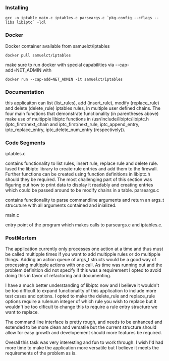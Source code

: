 ### Installing

```
gcc -o iptable main.c iptables.c parseargs.c `pkg-config --cflags --libs libiptc` -ldl
```

### Docker

Docker container available from samuelct/iptables

```
docker pull samuelct/iptables
```

make sure to run docker with special capabilities via --cap-add=NET_ADMIN with

```
docker run --cap-add=NET_ADMIN -it samuelct/iptables 
```

### Documentation

this applicaiton can list (list_rules), add (insert_rule), modify (replace_rule) and delete (delete_rule) iptables rules, in multiple user defined chains. The four main functions that demonstrate functionality (in parentheses above) make use of multipple libiptc functions in /usr/include/libiptc/libiptc.h (iptc_first/next_chain and iptc_first/next_rule, iptc_append_entry, iptc_replace_entry, iptc_delete_num_entry (respectively)). 


### Code Segments

iptables.c

contains functionality to list rules, insert rule, replace rule and delete rule. Iused the libiptc library to create rule entries and add them to the firewall. Further functions can be created using function definitions in libiptc.h should they be required. The most challenging part of this section was figuring out how to print data to display it readably and creating entries which could be passed around to be modify chains in a table.
parseargs.c

contains functionality to parse commandline arguments and return an args_t strucuture with all arguments contained and inialized.

main.c

entry point of the program which makes calls to parseargs.c and iptables.c. 



### PostMortem

The application currently only processes one action at a time and thus must be called multipple times if you want to add multipple rules or do multipple things. Adding an action queue of args_t structs would be a good way of processing multipple actions with one call. As time was running out and the problem definition did not specify if this was a requirement I opted to avoid doing this in favor of refactoring and documenting.

I have a much better understanding of libiptc now and I believe it wouldn't be too difficult to expand functionality of this application to include more test cases and options. I opted to make the delete_rule and replace_rule options require a rulenum integer of which rule you wish to replace but it wouldn't be too dificult to change this to require a rule entry structure we want to replace.

The command line interface is pretty rough, and needs to be enhanced and extended to be more clean and versatile but the current structure should allow for easy growth and developement should more features be required.

Overall this task was very interesting and fun to work through. I wish I'd had more time to make the application more versatile but I believe it meets the requirements of the problem as is.

